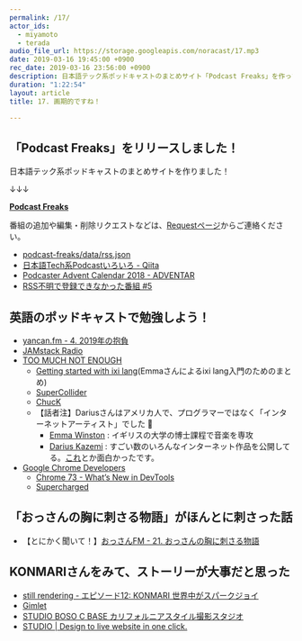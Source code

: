 ```yaml
---
permalink: /17/
actor_ids:
  - miyamoto
  - terada
audio_file_url: https://storage.googleapis.com/noracast/17.mp3
date: 2019-03-16 19:45:00 +0900
rec_date: 2019-03-16 23:56:00 +0900
description: 日本語テック系ポッドキャストのまとめサイト「Podcast Freaks」を作った話、JAMstack Radioが僕らの英語教材として完璧なんじゃないか説、「おっさんの胸に刺さる物語」がほんとに胸に刺さった話、KONMARIさんすごい、サービスを使ってもらうにはストーリーが大事、これから面白い仕事をとっていくには、などについて話しました。
duration: "1:22:54"
layout: article
title: 17. 画期的ですね！

---
```


## 「Podcast Freaks」をリリースしました！

日本語テック系ポッドキャストのまとめサイトを作りました！

↓↓↓

**[Podcast Freaks](https://podcastfreaks.com)**

番組の追加や編集・削除リクエストなどは、[Requestページ](https://podcastfreaks.com/request/)からご連絡ください。

- [podcast-freaks/data/rss.json](https://github.com/noracast/podcast-freaks/blob/2f525b7ff8119a60a93701396ce85a311c30c4a7/data/rss.json)
- [日本語Tech系Podcastいろいろ - Qiita](https://qiita.com/suginoy/items/dada11eef775b883320f)
- [Podcaster Advent Calendar 2018 - ADVENTAR](https://adventar.org/calendars/3068)
- [RSS不明で登録できなかった番組 #5](https://github.com/noracast/podcast-freaks/issues/5)

## 英語のポッドキャストで勉強しよう！

- [yancan.fm - 4. 2019年の抱負](https://www.yancan.tech/episode/4)
- [JAMstack Radio](https://www.heavybit.com/library/podcasts/jamstack-radio/)
- [TOO MUCH NOT ENOUGH](https://toomuchnotenough.site/)
  - [Getting started with ixi lang](https://emmawinston.me/2018/08/24/ixi-lang-getting-started/)(Emmaさんによるixi lang入門のためのまとめ)
  - [SuperCollider](https://supercollider.github.io/)
  - [ChucK](http://chuck.cs.princeton.edu/)
  - 【話者注】Dariusさんはアメリカ人で、プログラマーではなく「インターネットアーティスト」でした 🙇
    - [Emma Winston](https://emmawinston.me/) : イギリスの大学の博士課程で音楽を専攻
    - [Darius Kazemi](https://tinysubversions.com/) : すごい数のいろんなインターネット作品を公開してる。[これ](http://tinysubversions.com/stuff/isogloss-regex/#!)とか面白かったです。
- [Google Chrome Developers](https://www.youtube.com/channel/UCnUYZLuoy1rq1aVMwx4aTzw)
  - [Chrome 73 - What’s New in DevTools](https://youtu.be/uddZX9ZK6wY)
  - [Supercharged](https://www.youtube.com/watch?v=ihiff9hB8KE&list=PLNYkxOF6rcICCxAiogddzLoyL9Zedi3s5)

## 「おっさんの胸に刺さる物語」がほんとに刺さった話

- 【とにかく聞いて！】[おっさんFM - 21. おっさんの胸に刺さる物語](https://ossan.fm/episode/21)

## KONMARIさんをみて、ストーリーが大事だと思った

- [still rendering - エピソード12: KONMARI 世界中がスパークジョイ](https://anchor.fm/stillrendering/episodes/12-KONMARI-e3bdv6)
- [Gimlet](https://www.gimletmedia.com/)
- [STUDIO BOSO C BASE カリフォルニアスタイル撮影スタジオ](https://studio.bosocbase.com/)
- [STUDIO \| Design to live website in one click.](https://studio.design/)
